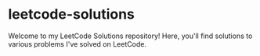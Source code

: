 # leetcode-solutions
Welcome to my LeetCode Solutions repository! Here, you'll find solutions to various problems I've solved on LeetCode.
